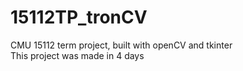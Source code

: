# 15112TP_tronCV 
CMU 15112 term project, built with openCV and tkinter <br /> 
This project was made in 4 days
